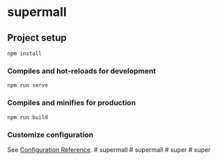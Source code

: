 # supermall

## Project setup
```
npm install
```

### Compiles and hot-reloads for development
```
npm run serve
```

### Compiles and minifies for production
```
npm run build
```

### Customize configuration
See [Configuration Reference](https://cli.vuejs.org/config/).
#   s u p e r m a l l  
 #   s u p e r m a l l  
 #   s u p e r  
 #   s u p e r  
 